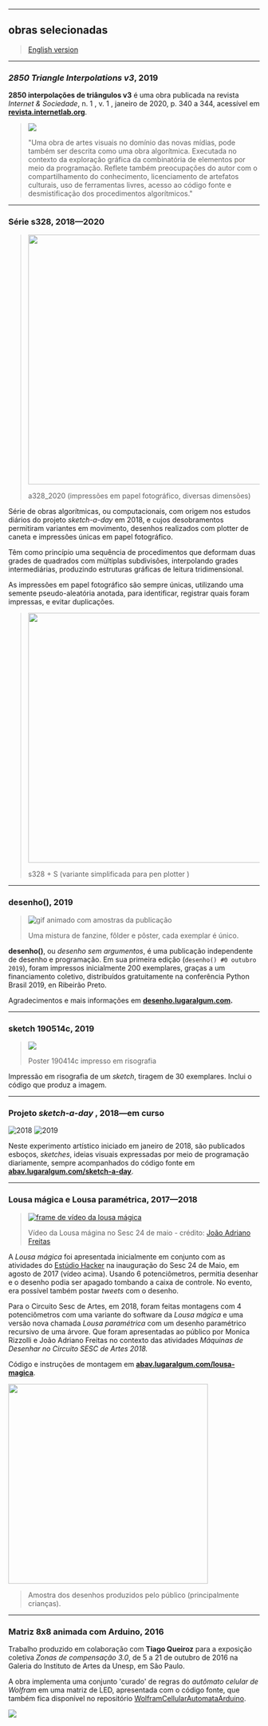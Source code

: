 
----

## obras selecionadas
> [English version](index-EN.md)

---

### *2850 Triangle Interpolations v3*, 2019

**2850  interpolações de triângulos v3** é uma obra publicada na revista *Internet & Sociedade*, n. 1 , v. 1 , janeiro de 2020, p. 340 a 344, acessível em **[revista.internetlab.org](https://revista.internetlab.org)**.

> ![](assets/Triangle-Interpolations.jpg)
>
> "Uma obra de artes visuais no domínio das novas mídias, pode também  ser descrita como uma obra algorítmica. Executada no contexto da  exploração gráfica da combinatória de elementos por meio da  programação. Reflete também preocupações do autor com o  compartilhamento do conhecimento, licenciamento de artefatos culturais,  uso de ferramentas livres, acesso ao código fonte e desmistificação  dos procedimentos algorítmicos."

---

### Série s328, 2018—2020

> <img src="assets/s328_photo.jpg" style="height:500px" />
> 
> a328_2020 (impressões em papel fotográfico, diversas dimensões)

Série de obras algorítmicas, ou computacionais, com origem nos estudos diários do projeto *sketch-a-day* em 2018, e cujos desobramentos permitiram variantes em movimento, desenhos realizados com plotter de caneta e impressões únicas em papel fotográfico.

Têm como princípio uma sequência de procedimentos que deformam duas grades de quadrados com múltiplas subdivisões, interpolando grades intermediárias, produzindo estruturas gráficas de leitura tridimensional.

As impressões em papel fotográfico são sempre únicas, utilizando uma semente pseudo-aleatória anotada, para identificar, registrar quais foram impressas, e evitar duplicações.

> <img src="assets/penplotter328.jpg" style="height:500px"/>
>
> s328 + S (variante simplificada para pen plotter )

---

### desenho(), 2019

> ![gif animado com amostras da publicação](https://desenho.lugaralgum.com/assets/amostra-desenho0.gif)
>
> Uma mistura de fanzine, fôlder e pôster, cada exemplar é único.

**desenho()**,  ou *desenho sem argumentos*,  é uma publicação independente de desenho e programação. Em sua primeira edição (`desenho() #0 outubro 2019`), foram impressos inicialmente 200 exemplares,  graças a um financiamento coletivo, distribuídos gratuitamente na conferência  Python Brasil 2019, en Ribeirão Preto.

Agradecimentos e mais informações em **[desenho.lugaralgum.com](https://desenho.lugaralgum.com:).** 

---

### sketch 190514c, 2019

> ![](assets/sketch_riso.jpg)
> 
> Poster 190414c impresso em risografia

Impressão em risografia de um *sketch*, tiragem de 30 exemplares. Inclui o código que produz a imagem. 

---

### Projeto *sketch-a-day* , 2018—em curso


![2018](assets/2018.gif)
![2019](assets/2019.gif)

Neste experimento artístico iniciado em janeiro de 2018, são publicados esboços, *sketches*, ideias visuais expressadas por meio de programação diariamente, sempre acompanhados do código fonte em **[abav.lugaralgum.com/sketch-a-day](https://abav.lugaralgum.com)**.

---

### Lousa mágica e Lousa paramétrica, 2017—2018

>[![frame de vídeo da lousa mágica](https://camo.githubusercontent.com/24628b40caf9943f12bdb845bcfcf161b55d4370/68747470733a2f2f696d672e796f75747562652e636f6d2f76692f44354861316268714275512f302e6a7067)](https://www.youtube.com/watch?v=D5Ha1bhqBuQ)
>
> Vídeo da Lousa mágina no Sesc 24 de maio - crédito: [João Adriano Freitas](https://github.com/jaafreitas)

A *Lousa mágica* foi apresentada inicialmente em conjunto com as atividades do [Estúdio Hacker](https://estudiohacker.io) na inauguração do Sesc 24 de Maio, em agosto de 2017 (vídeo acima).  Usando 6 potenciômetros, permitia desenhar e o desenho podia ser apagado tombando a caixa de controle. No evento, era possível também postar *tweets* com o desenho.

Para o Circuito Sesc de Artes, em 2018, foram feitas montagens com 4 potenciômetros com uma variante do software da *Lousa mágica* e uma versão nova chamada *Lousa paramétrica* com um desenho paramétrico recursivo de uma árvore. Que foram apresentadas ao público por Monica Rizzolli e João Adriano Freitas no contexto das atividades *Máquinas de Desenhar no Circuito SESC de Artes 2018.* 

Código e instruções de montagem em [**abav.lugaralgum.com/lousa-magica**](https://abav.lugaralgum.com/lousa-magica/).

<img src="assets/exemplos_lousa.png" style="height:400px">

> Amostra dos desenhos produzidos pelo público (principalmente crianças).

---

### Matriz 8x8 animada com Arduino, 2016

Trabalho produzido em colaboração com **Tiago Queiroz** para a exposição coletiva *Zonas de compensação 3.0*, de 5 a 21 de outubro de 2016 na Galeria do Instituto de Artes da Unesp, em São Paulo.

A obra  implementa uma conjunto 'curado'  de regras do *autômato celular de Wolfram*  em uma matriz de LED, apresentada com o código fonte, que também fica disponível no repositório [WolframCellularAutomataArduino](https://github.com/villares/WolframCellularAutomataArduino/blob/master/WolframCellularAutomataArduino.ino).

![](assets/Matriz8x8.jpg)

